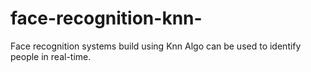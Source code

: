# face-recognition-knn-
 Face recognition systems build using Knn Algo can be used to identify people in real-time. 
